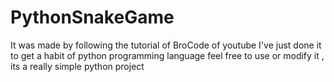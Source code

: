 # PythonSnakeGame
It was made by following the tutorial of BroCode  of youtube I've just done it to get a habit of python programming language feel free to use or modify it , its a really simple python project
